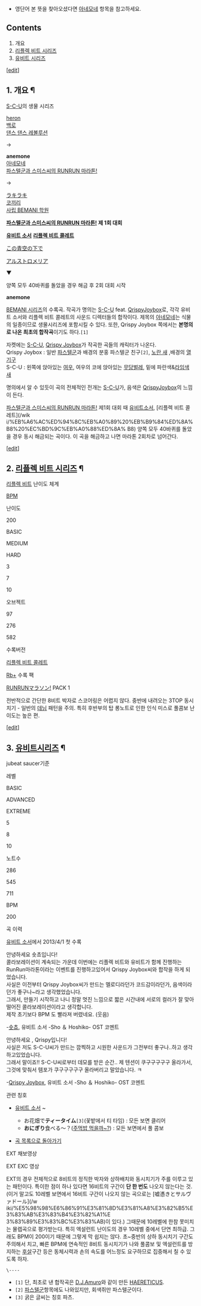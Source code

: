   * 영단어 본 뜻을 찾아오셨다면 [아네모네](%EC%95%84%EB%84%A4%EB%AA%A8%EB%84%A4.md) 항목을 참고하세요.  

## Contents

    

1. 개요 
2. [리플렉 비트 시리즈](%EB%A6%AC%ED%94%8C%EB%A0%89%20%EB%B9%84%ED%8A%B8%20%EC%8B%9C%EB%A6%AC%EC%A6%88.md)
3. [유비트 시리즈](%EC%9C%A0%EB%B9%84%ED%8A%B8%20%EC%8B%9C%EB%A6%AC%EC%A6%88.md)

[[edit](http://rigvedawiki.net/r1/wiki.php/anemone?action=edit&section=1)]

## 1. 개요 ¶

  
  

[S-C-U](%EC%88%8F%EC%B5%B8.md)의 생물 시리즈

[heron](heron.md)  
[백로](%EB%B0%B1%EB%A1%9C.md)  
[댄스 댄스 레볼루션](%EB%8C%84%EC%8A%A4%20%EB%8C%84%EC%8A%A4%20%EB%A0%88%EB%B3%BC%EB%A3%A8%EC%85%98.md)

→

**anemone**  
[아네모네](%EC%95%84%EB%84%A4%EB%AA%A8%EB%84%A4.md)  
[파스텔군과 스미스씨의 RUNRUN 마라톤!](%ED%8C%8C%EC%8A%A4%ED%85%94%EA%B5%B0%EA%B3%BC%20%EC%8A%A4%EB%AF%B8%EC%8A%A4%EC%94%A8%EC%9D%98%20RUNRUN%20%EB%A7%88%EB%9D%BC%ED%86%A4%21.md)

→

[ラキラキ](%E3%83%A9%E3%82%AD%E3%83%A9%E3%82%AD.md)  
[코끼리](%EC%BD%94%EB%81%BC%EB%A6%AC.md)  
[사립 BEMANI 학원](%EC%82%AC%EB%A6%BD%20BEMANI%20%ED%95%99%EC%9B%90.md)

  

**[파스텔군과 스미스씨의 RUNRUN 마라톤!](%ED%8C%8C%EC%8A%A4%ED%85%94%EA%B5%B0%EA%B3%BC%20%EC%8A%A4%EB%AF%B8%EC%8A%A4%EC%94%A8%EC%9D%98%20RUNRUN%20%EB%A7%88%EB%9D%BC%ED%86%A4%21.md) 제 1회 대회**

**[유비트 소서](%EC%9C%A0%EB%B9%84%ED%8A%B8%20%EC%86%8C%EC%84%9C.md)**
**[리플렉 비트 콜레트](%EB%A6%AC%ED%94%8C%EB%A0%89%20%EB%B9%84%ED%8A%B8%20%EC%BD%9C%EB%A0%88%ED%8A%B8.md)**

[この青空の下で](%E3%81%93%E3%81%AE%E9%9D%92%E7%A9%BA%E3%81%AE%E4%B8%8B%E3%81%A7.md)

[アルストロメリア](%E3%82%A2%E3%83%AB%E3%82%B9%E3%83%88%E3%83%AD%E3%83%A1%E3%83%AA%E3%82%A2.md)

▼

양쪽 모두 40바퀴를 돌았을 경우 해금 후 2회 대회 시작

**anemone**
  
  

  

[BEMANI 시리즈](BEMANI%20%EC%8B%9C%EB%A6%AC%EC%A6%88.md)의 수록곡. 작곡가 명의는
[S-C-U](%EC%88%8F%EC%B5%B8.md) feat. [QrispyJoybox](Qrispy%20Joybox.md)로, 각각 유비트 소서와 리플렉 비트 콜레트의 사운드 디렉터들의 합작이다. 제목의
[아네모네](%EC%95%84%EB%84%A4%EB%AA%A8%EB%84%A4.md)는 식물의 일종이므로 생물시리즈에 포함시킬 수
있다. 또한, Qrispy Joybox 쪽에서는 **본명의로 나온 최초의 합작곡**이기도 하다.`[1]`

  

자켓에는 [S-C-U](S-C-U.md), [Qrispy Joybox](Qrispy%20Joybox.md)가 작곡한 곡들의
캐릭터가 나온다.  
Qrispy Joybox : 일반 [파스텔군](%ED%8C%8C%EC%8A%A4%ED%85%94%EA%B5%B0.md)과 배경의 분홍
파스텔군 친구`[2]`, [노란 새](%E7%A9%BA%E8%89%B2%E3%82%B3%E3%83%B3%E3%83%81%E3%82%A7%E3%83%AB%E3%83%88.md) ,배경의 [열기구](Fly%20to%20Next%20World.md)  
S-C-U : 왼쪽에 앉아있는 [여우](concon.md), 여우의 코에 앉아있는
[무당벌레](%E3%83%8A%E3%83%8A%E3%83%9B%E3%82%B7.md), 밑에 파란색&[라임색](%EB%A6%AC%ED%94%8C%EB%A0%89%20%EB%B9%84%ED%8A%B8%20%EB%9D%BC%EC%9E%84%EB%9D%BC%EC%9D%B4%ED%8A%B8.md) [새](robin.md)

  

명의에서 알 수 있듯이 곡의 전체적인 전개는 [S-C-U](%EC%88%8F%EC%B5%B8.md)가, 음색은 [QrispyJoybox](Qrispy%20Joybox.md)의 느낌이 든다.

  

[파스텔군과 스미스씨의 RUNRUN 마라톤!](%ED%8C%8C%EC%8A%A4%ED%85%94%EA%B5%B0%EA%B3%BC%20%EC%8A%A4%EB%AF%B8%EC%8A%A4%EC%94%A8%EC%9D%98%20RUNRUN%20%EB%A7%88%EB%9D%BC%ED%86%A4%21.md) 제1회 대회 때 [유비트소서](%EC%9C%A0%EB%B9%84%ED%8A%B8%20%EC%86%8C%EC%84%9C.md), [리플렉 비트 콜레트](/wik
i/%EB%A6%AC%ED%94%8C%EB%A0%89%20%EB%B9%84%ED%8A%B8%20%EC%BD%9C%EB%A0%88%ED%8A%
B8) 양쪽 모두 40바퀴를 돌았을 경우 동시 해금되는 곡이다. 이 곡을 해금하고 나면 마라톤 2회차로 넘어간다.

  

[[edit](http://rigvedawiki.net/r1/wiki.php/anemone?action=edit&section=2)]

## 2. [리플렉 비트 시리즈](%EB%A6%AC%ED%94%8C%EB%A0%89%20%EB%B9%84%ED%8A%B8%20%EC%8B%9C%EB%A6%AC%EC%A6%88.md) ¶

[리플렉 비트](%EB%A6%AC%ED%94%8C%EB%A0%89%20%EB%B9%84%ED%8A%B8.md) 난이도 체계

[BPM](BPM.md)

난이도

200

BASIC

MEDIUM

HARD

3

7

10

오브젝트

97

276

582

수록버전

[리플렉 비트 콜레트](%EB%A6%AC%ED%94%8C%EB%A0%89%20%EB%B9%84%ED%8A%B8%20%EC%BD%9C%EB%A0%88%ED%8A%B8.md)

[Rb+](%EB%A6%AC%ED%94%8C%EB%A0%89%20%EB%B9%84%ED%8A%B8%20%ED%94%8C%EB%9F%AC%EC%8A%A4.md) 수록 팩

[RUNRUNマラソン!](%ED%8C%8C%EC%8A%A4%ED%85%94%EA%B5%B0%EA%B3%BC%20%EC%8A%A4%EB%AF%B8%EC%8A%A4%EC%94%A8%EC%9D%98%20RUNRUN%20%EB%A7%88%EB%9D%BC%ED%86%A4%21.md)
PACK 1

  
  
  

  

전반적으로 간단한 8비트 박자로 스코어링은 어렵지 않다. 중반에 내려오는 3TOP 동시치기 - 일반의
[데님](%EB%8D%B0%EB%8B%98.md) 패턴을 주의. 특히 후반부의 탑 롱노트로 인한 인식 미스로 풀콤보 난이도는 높은 편.

  

[[edit](http://rigvedawiki.net/r1/wiki.php/anemone?action=edit&section=3)]

## 3. [유비트시리즈](%EC%9C%A0%EB%B9%84%ED%8A%B8%20%EC%8B%9C%EB%A6%AC%EC%A6%88.md) ¶

jubeat saucer기준

레벨

BASIC

ADVANCED

EXTREME

5

8

10

노트수

286

545

711

BPM

200

곡 이력

[유비트 소서](%EC%9C%A0%EB%B9%84%ED%8A%B8%20%EC%86%8C%EC%84%9C.md)에서 2013/4/1 첫
수록

  

안녕하세요 숏쵸입니다!  
콜라보레이션이 계속되는 가운데 이번에는 리플렉 비트와 유비트가 함께 진행하는 RunRun마라톤이라는 이벤트를 진행하고있어서 Qrispy
Joybox씨와 합작을 하게 되었습니다.  
사실은 이전부터 Qrispy Joybox씨가 만드는 멜로디라던가 코드감이라던가, 음색이라던가 좋구나~라고 생각했었습니다.  
그래서, 만들기 시작하고 나니 정말 멋진 느낌으로 짧은 시간내에 서로의 컬러가 잘 맞아 떨어진 콜라보레이션이라고 생각합니다.  
제작 초기보다 BPM 도 빨라져 버렸네요. (웃음)  

-[숏쵸](%EC%88%8F%EC%B5%B8.md), 유비트 소서 -Sho ＆ Hoshiko- OST 코멘트  
  

안녕하세요 , Qrispy입니다!  
사실은 저도 S-C-U씨가 만드는 깜찍하고 시원한 사운드가 그전부터 좋구나..하고 생각하고있었습니다.  
그래서 말이죠!! S-C-U씨로부터 데모를 받은 순간.. 제 텐션이 쿠구구구구구 올라가서, 그것에 맞춰서 템포가 쿠구구구구구 올라버리고
말았습니다. ㅋ  

-[Qrispy Joybox](Qrispy%20Joybox.md), 유비트 소서 -Sho ＆ Hoshiko- OST 코멘트

관련 칭호  

  * [유비트 소서](%EC%9C%A0%EB%B9%84%ED%8A%B8%20%EC%86%8C%EC%84%9C.md) ~  

    * お花畑で**ティータイム**`[3]`(꽃밭에서 티 타임) : 모든 보면 클리어
    * **おにぎり**食べる～？([주먹밥 먹을까~?](%EB%A6%AC%ED%94%8C%EB%A0%89%20%EB%B9%84%ED%8A%B8%20%EC%BD%9C%EB%A0%88%ED%8A%B8/%ED%95%B4%EA%B8%88%EC%9A%94%EC%86%8C.md)) : 모든 보면에서 풀 콤보  

  * [곡 목록으로 돌아가기](%EC%9C%A0%EB%B9%84%ED%8A%B8%20%EC%8B%9C%EB%A6%AC%EC%A6%88/%EC%88%98%EB%A1%9D%EA%B3%A1.md)  

  
  
EXT 채보영상

  
  

EXT EXC 영상

  

EXT의 경우 전체적으로 8비트의 정직한 박자와 상하배치와 동시치기가 주를 이루고 있는 패턴이다. 특이한 점이 하나 있다면 16비트의 구간이
**단 한 번도** 나오지 않는다는 것. (이거 말고도 10레벨 보면에서 16비트 구간이 나오지 않는 곡으로는 [嘘憑きとサルヴァドール](/w
iki/%E5%98%98%E6%86%91%E3%81%8D%E3%81%A8%E3%82%B5%E3%83%AB%E3%83%B4%E3%82%A1%E
3%83%89%E3%83%BC%E3%83%AB)이 있다.) 그때문에 10레벨에 한참 못미치는 물렙곡으로 평가받는다. 특히 엑설런트 난이도의
경우 10레벨 중에서 단연 최하급. 그래도 BPM이 200이기 때문에 그렇게 막 쉽지는 않다. 초~중반의 상하 동시치기 구간도 주의해서
치고, 빠른 BPM에 연속적인 8비트 동시치기가 나와 풀콤보 및 엑설런트를 방지하는
[후살](%ED%9B%84%EC%82%B4.md)구간 등은 동체시력과 손의 속도를 어느정도 요구하므로 집중해서 칠 수 있도록 하자.

`\----`

  * `[1]` 단, 최초로 낸 합작곡은 [D.J.Amuro](dj%20TAKA.md)와 같이 만든 [HAERETICUS](HAERETICUS.md).
  * `[2]` [파스텔군](%ED%8C%8C%EC%8A%A4%ED%85%94%EA%B5%B0.md)항목에도 나와있지만, 회색쥐만 파스텔군이다.
  * `[3]` 굵은 글씨는 칭호 파츠.

